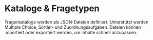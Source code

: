 # Kataloge & Fragetypen

Fragenkataloge werden als JSON-Dateien definiert. Unterstützt werden Multiple Choice, Sortier- und Zuordnungsaufgaben. Dateien können importiert oder exportiert werden, um Inhalte schnell anzupassen.
